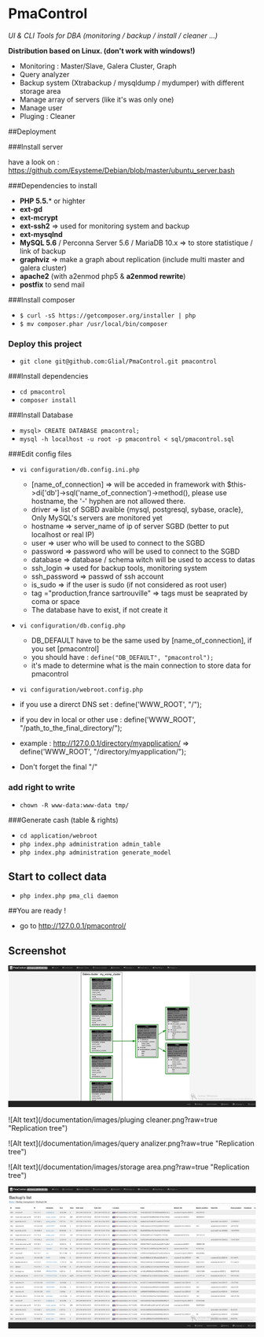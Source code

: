 # PmaControl

_UI & CLI Tools for DBA (monitoring / backup / install / cleaner ...)_

**Distribution based on Linux. (don't work with windows!)**


* Monitoring : Master/Slave, Galera Cluster, Graph
* Query analyzer
* Backup system (Xtrabackup / mysqldump / mydumper) with different storage area
* Manage array of servers (like it's was only one)
* Manage user
* Pluging : Cleaner

##Deployment

###Install server

have a look on : https://github.com/Esysteme/Debian/blob/master/ubuntu_server.bash


###Dependencies to install

* **PHP 5.5.*** or highter
* **ext-gd**
* **ext-mcrypt**
* **ext-ssh2** => used for monitoring system and backup
* **ext-mysqlnd**
* **MySQL 5.6** / Perconna Server 5.6 / MariaDB 10.x => to store statistique / link of backup
* **graphviz** => make a graph about replication (include multi master and galera cluster)
* **apache2** (with a2enmod php5 & **a2enmod rewrite**)
* **postfix** to send mail

###Install composer

* `$ curl -sS https://getcomposer.org/installer | php`
* `$ mv composer.phar /usr/local/bin/composer`



### Deploy this project
* `git clone git@github.com:Glial/PmaControl.git pmacontrol`


###Install dependencies
* `cd pmacontrol`
* `composer install`


###Install Database

* `mysql> CREATE DATABASE pmacontrol;`
* `mysql -h localhost -u root -p pmacontrol < sql/pmacontrol.sql`

###Edit config files

* `vi configuration/db.config.ini.php`

  * [name_of_connection] => will be acceded in framework with $this->di['db']->sql('name_of_connection')->method(), please use hostname, the '-' hyphen are not allowed there.
  * driver => list of SGBD avaible {mysql, postgresql, sybase, oracle}, Only MySQL's servers are monitored yet
  * hostname => server_name of ip of server SGBD (better to put localhost or real IP)
  * user => user who will be used to connect to the SGBD
  * password => password who will be used to connect to the SGBD
  * database => database / schema witch will be used to access to datas
  * ssh_login => used for backup tools, monitoring system 
  * ssh_password => passwd of ssh account
  * is_sudo => if the user is sudo (if not considered as root user)
  * tag ="production,france sartrouville" => tags must be seaprated by coma or space 
  * The database have to exist, if not create it
  

* `vi configuration/db.config.php`

  * DB_DEFAULT have to be the same used by [name_of_connection], if you set [pmacontrol]
  * you should have : ```define("DB_DEFAULT", "pmacontrol");```
  * it's made to determine what is the main connection to store data for pmacontrol


* `vi configuration/webroot.config.php`

 * if you use a direrct DNS set : define('WWW_ROOT', "/");
 * if you dev in local or other use : define('WWW_ROOT', "/path_to_the_final_directory/");
 * example : http://127.0.0.1/directory/myapplication/ => define('WWW_ROOT', "/directory/myapplication/");
 * Don't forget the final "/"


### add right to write

* `chown -R www-data:www-data tmp/`

###Generate cash (table & rights)

* `cd application/webroot`
* `php index.php administration admin_table`
* `php index.php administration generate_model`

## Start to collect data

* `php index.php pma_cli daemon`





##You are ready !


* go to http://127.0.0.1/pmacontrol/

## Screenshot


![Alt text](/documentation/images/tree.png?raw=true "Replication tree")

![Alt text](/documentation/images/pluging cleaner.png?raw=true "Replication tree")

![Alt text](/documentation/images/query analizer.png?raw=true "Replication tree")

![Alt text](/documentation/images/storage area.png?raw=true "Replication tree")

![Alt text](/documentation/images/backup.png?raw=true "Replication tree")

